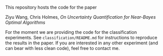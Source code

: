 This repository hosts the code for the paper

Ziyu Wang, Chris Holmes, *On Uncertainty Quantification for Near-Bayes Optimal Algorithms*

For the moment we are providing the code for the classification experiments. See
`classification/README.md` for instructions to reproduce the results in the paper. If you are
interested in any other experiment (and can bear with less clean code), feel free to contact me.